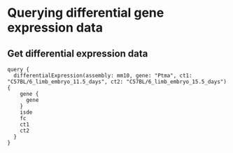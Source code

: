 # Querying differential gene expression data

## Get differential expression data

```
query {
  differentialExpression(assembly: mm10, gene: "Ptma", ct1: "C57BL/6_limb_embryo_11.5_days", ct2: "C57BL/6_limb_embryo_15.5_days") {
    gene {
      gene
    }
    isde
    fc
    ct1
    ct2
  }
}
```